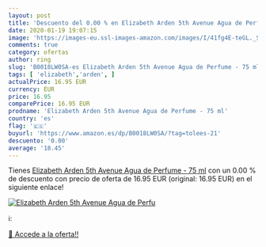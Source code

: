 ```yaml
---
layout: post
title: 'Descuento del 0.00 % en Elizabeth Arden 5th Avenue Agua de Perfu'
date: 2020-01-19 19:07:15
image: 'https://images-eu.ssl-images-amazon.com/images/I/41fg4E-teGL._SL200_.jpg'
comments: true
category: ofertas
author: ring
slug: 'B0018LW0SA-es Elizabeth Arden 5th Avenue Agua de Perfume - 75 ml'
tags: [ 'elizabeth','arden', ]
actualPrice: 16.95 EUR
currency: EUR
price: 16.95
comparePrice: 16.95 EUR
prodname: 'Elizabeth Arden 5th Avenue Agua de Perfume - 75 ml'
country: 'es'
flag: '🇪🇸'
buyurl: 'https://www.amazon.es/dp/B0018LW0SA/?tag=tolees-21'
descuento: '0.00'
average: '18.45'
---
```


Tienes [Elizabeth Arden 5th Avenue Agua de Perfume - 75 ml](https://www.amazon.es/dp/B0018LW0SA/?tag=tolees-21) con un 0.00 % de descuento con precio de oferta de 16.95 EUR (original: 16.95 EUR) en el siguiente enlace!

[![Elizabeth Arden 5th Avenue Agua de Perfu](https://images-eu.ssl-images-amazon.com/images/I/41fg4E-teGL._SL200_.jpg)](https://www.amazon.es/dp/B0018LW0SA/?tag=tolees-21)

ℹ️:


[🛒 Accede a la oferta!!](https://www.amazon.es/dp/B0018LW0SA/?tag=tolees-21)

